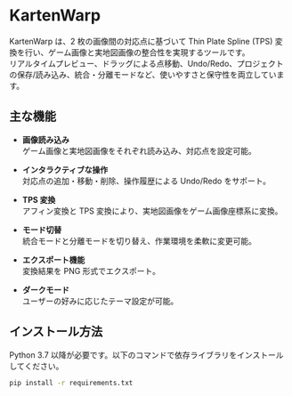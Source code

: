 # KartenWarp

KartenWarp は、2 枚の画像間の対応点に基づいて Thin Plate Spline (TPS) 変換を行い、ゲーム画像と実地図画像の整合性を実現するツールです。  
リアルタイムプレビュー、ドラッグによる点移動、Undo/Redo、プロジェクトの保存/読み込み、統合・分離モードなど、使いやすさと保守性を両立しています。

## 主な機能

- **画像読み込み**  
  ゲーム画像と実地図画像をそれぞれ読み込み、対応点を設定可能。

- **インタラクティブな操作**  
  対応点の追加・移動・削除、操作履歴による Undo/Redo をサポート。

- **TPS 変換**  
  アフィン変換と TPS 変換により、実地図画像をゲーム画像座標系に変換。

- **モード切替**  
  統合モードと分離モードを切り替え、作業環境を柔軟に変更可能。

- **エクスポート機能**  
  変換結果を PNG 形式でエクスポート。

- **ダークモード**  
  ユーザーの好みに応じたテーマ設定が可能。

## インストール方法

Python 3.7 以降が必要です。以下のコマンドで依存ライブラリをインストールしてください。

```bash
pip install -r requirements.txt
